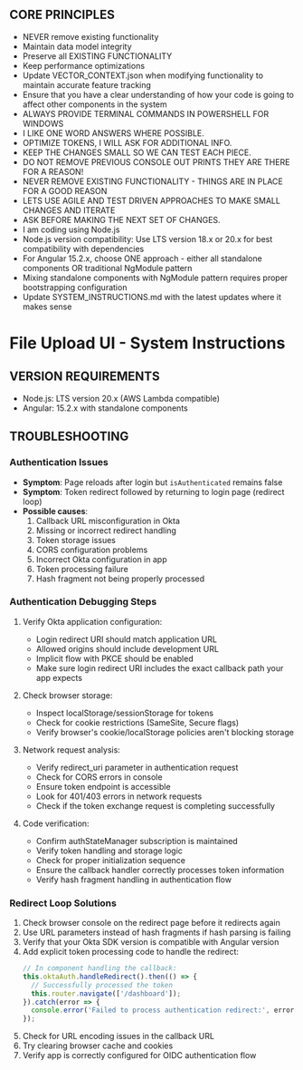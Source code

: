 ## CORE PRINCIPLES
 - NEVER remove existing functionality
 - Maintain data model integrity
 - Preserve all EXISTING FUNCTIONALITY
 - Keep performance optimizations
 - Update VECTOR_CONTEXT.json when modifying functionality to maintain accurate feature tracking
 - Ensure that you have a clear understanding of how your code is going to affect other components in the system
 - ALWAYS PROVIDE TERMINAL COMMANDS IN POWERSHELL FOR WINDOWS 
 - I LIKE ONE WORD ANSWERS WHERE POSSIBLE.
 - OPTIMIZE TOKENS, I WILL ASK FOR ADDITIONAL INFO.
 - KEEP THE CHANGES SMALL SO WE CAN TEST EACH PIECE.
 - DO NOT REMOVE PREVIOUS CONSOLE OUT PRINTS THEY ARE THERE FOR A REASON!
 - NEVER REMOVE EXISTING FUNCTIONALITY - THINGS ARE IN PLACE FOR A GOOD REASON
 - LETS USE AGILE AND TEST DRIVEN APPROACHES TO MAKE SMALL CHANGES AND ITERATE
 - ASK BEFORE MAKING THE NEXT SET OF CHANGES.
 - I am coding using Node.js 
 - Node.js version compatibility: Use LTS version 18.x or 20.x for best compatibility with dependencies
 - For Angular 15.2.x, choose ONE approach - either all standalone components OR traditional NgModule pattern
 - Mixing standalone components with NgModule pattern requires proper bootstrapping configuration
 - Update SYSTEM_INSTRUCTIONS.md with the latest updates where it makes sense
# File Upload UI - System Instructions

## VERSION REQUIREMENTS
- Node.js: LTS version 20.x (AWS Lambda compatible)
- Angular: 15.2.x with standalone components

## TROUBLESHOOTING

### Authentication Issues
- **Symptom**: Page reloads after login but `isAuthenticated` remains false
- **Symptom**: Token redirect followed by returning to login page (redirect loop)
- **Possible causes**:
  1. Callback URL misconfiguration in Okta
  2. Missing or incorrect redirect handling
  3. Token storage issues
  4. CORS configuration problems
  5. Incorrect Okta configuration in app
  6. Token processing failure
  7. Hash fragment not being properly processed

### Authentication Debugging Steps
1. Verify Okta application configuration:
   - Login redirect URI should match application URL
   - Allowed origins should include development URL
   - Implicit flow with PKCE should be enabled
   - Make sure login redirect URI includes the exact callback path your app expects

2. Check browser storage:
   - Inspect localStorage/sessionStorage for tokens
   - Check for cookie restrictions (SameSite, Secure flags)
   - Verify browser's cookie/localStorage policies aren't blocking storage

3. Network request analysis:
   - Verify redirect_uri parameter in authentication request
   - Check for CORS errors in console
   - Ensure token endpoint is accessible
   - Look for 401/403 errors in network requests
   - Check if the token exchange request is completing successfully

4. Code verification:
   - Confirm authStateManager subscription is maintained
   - Verify token handling and storage logic
   - Check for proper initialization sequence
   - Ensure the callback handler correctly processes token information
   - Verify hash fragment handling in authentication flow

### Redirect Loop Solutions
1. Check browser console on the redirect page before it redirects again
2. Use URL parameters instead of hash fragments if hash parsing is failing
3. Verify that your Okta SDK version is compatible with Angular version
4. Add explicit token processing code to handle the redirect:
   ```typescript
   // In component handling the callback:
   this.oktaAuth.handleRedirect().then(() => {
     // Successfully processed the token
     this.router.navigate(['/dashboard']);
   }).catch(error => {
     console.error('Failed to process authentication redirect:', error);
   });
   ```
5. Check for URL encoding issues in the callback URL
6. Try clearing browser cache and cookies
7. Verify app is correctly configured for OIDC authentication flow